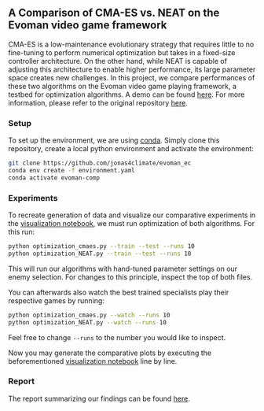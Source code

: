 ## A Comparison of CMA-ES vs. NEAT on the Evoman video game framework

CMA-ES is a low-maintenance evolutionary strategy that requires little to no fine-tuning to perform numerical optimization but takes in a fixed-size controller architecture. On the other hand, while NEAT is capable of adjusting this architecture to enable higher performance, its large parameter space creates new challenges. In this project, we compare performances of these two algorithms on the Evoman video game playing framework, a testbed for optimization algorithms. A demo can be found [here](https://www.youtube.com/watch?v=ZqaMjd1E4ZI). For more information, please refer to the original repository [here](https://github.com/karinemiras/evoman_framework).

### Setup

To set up the environment, we are using [conda](https://anaconda.org/anaconda/conda). Simply clone this repository, create a local python environment and activate the environment:

```sh
git clone https://github.com/jonas4climate/evoman_ec
conda env create -f environment.yaml
conda activate evoman-comp
```


### Experiments

To recreate generation of data and visualize our comparative experiments in the [visualization notebook](./visualization.ipynb), we must run optimization of both algorithms. For this run:

```sh
python optimization_cmaes.py --train --test --runs 10
python optimization_NEAT.py --train --test --runs 10
```

This will run our algorithms with hand-tuned parameter settings on our enemy selection. For changes to this principle, inspect the top of both files. 

You can afterwards also watch the best trained specialists play their respective games by running:

```sh
python optimization_cmaes.py --watch --runs 10
python optimization_NEAT.py --watch --runs 10
```

Feel free to change `--runs` to the number you would like to inspect.

Now you may generate the comparative plots by executing the beforementioned [visualization notebook](./visualization.ipynb) line by line.

### Report

The report summarizing our findings can be found [here](./105.pdf).